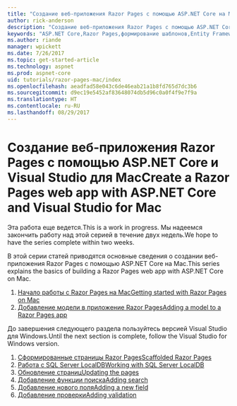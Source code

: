 ```yaml
---
title: "Создание веб-приложения Razor Pages с помощью ASP.NET Core на Mac"
author: rick-anderson
description: "Создание веб-приложения Razor Pages с помощью ASP.NET Core и EF Core."
keywords: "ASP.NET Core,Razor Pages,формирование шаблонов,Entity Framework Core,EF,EF Core,база данных,mac,macOS,Visual Studio для Mac"
ms.author: riande
manager: wpickett
ms.date: 7/26/2017
ms.topic: get-started-article
ms.technology: aspnet
ms.prod: aspnet-core
uid: tutorials/razor-pages-mac/index
ms.openlocfilehash: aeadfad58e043c6de46eab21a1b8fd765d7dc3b6
ms.sourcegitcommit: d9ec19e5452af83648074db5d96c0a0f4f9e7f9a
ms.translationtype: HT
ms.contentlocale: ru-RU
ms.lasthandoff: 08/29/2017
---
```

# <a name="create-a-razor-pages-web-app-with-aspnet-core-and-visual-studio-for-mac"></a><span data-ttu-id="20c54-104">Создание веб-приложения Razor Pages с помощью ASP.NET Core и Visual Studio для Mac</span><span class="sxs-lookup"><span data-stu-id="20c54-104">Create a Razor Pages web app with ASP.NET Core and Visual Studio for Mac</span></span>

<span data-ttu-id="20c54-105">Эта работа еще ведется.</span><span class="sxs-lookup"><span data-stu-id="20c54-105">This is a work in progress.</span></span> <span data-ttu-id="20c54-106">Мы надеемся закончить работу над этой серией в течение двух недель.</span><span class="sxs-lookup"><span data-stu-id="20c54-106">We hope to have the series complete within two weeks.</span></span>

<span data-ttu-id="20c54-107">В этой серии статей приводятся основные сведения о создании веб-приложения Razor Pages с помощью ASP.NET Core на Mac.</span><span class="sxs-lookup"><span data-stu-id="20c54-107">This series explains the basics of building a Razor Pages web app with ASP.NET Core on Mac.</span></span>

1. [<span data-ttu-id="20c54-108">Начало работы с Razor Pages на Mac</span><span class="sxs-lookup"><span data-stu-id="20c54-108">Getting started with Razor Pages on Mac</span></span>](xref:tutorials/razor-pages-mac/razor-pages-start)
1. [<span data-ttu-id="20c54-109">Добавление модели в приложение Razor Pages</span><span class="sxs-lookup"><span data-stu-id="20c54-109">Adding a model to a Razor Pages app</span></span>](xref:tutorials/razor-pages-mac/model)


<span data-ttu-id="20c54-110">До завершения следующего раздела пользуйтесь версией Visual Studio для Windows.</span><span class="sxs-lookup"><span data-stu-id="20c54-110">Until the next section is complete, follow the Visual Studio for Windows version.</span></span>

1. [<span data-ttu-id="20c54-111">Сформированные страницы Razor Pages</span><span class="sxs-lookup"><span data-stu-id="20c54-111">Scaffolded Razor Pages</span></span>](xref:tutorials/razor-pages/page)
1. [<span data-ttu-id="20c54-112">Работа с SQL Server LocalDB</span><span class="sxs-lookup"><span data-stu-id="20c54-112">Working with SQL Server LocalDB</span></span>](xref:tutorials/razor-pages/sql)
1. [<span data-ttu-id="20c54-113">Обновление страниц</span><span class="sxs-lookup"><span data-stu-id="20c54-113">Updating the pages</span></span>](xref:tutorials/razor-pages/da1)
1. [<span data-ttu-id="20c54-114">Добавление функции поиска</span><span class="sxs-lookup"><span data-stu-id="20c54-114">Adding search</span></span>](xref:tutorials/razor-pages/search)
1. [<span data-ttu-id="20c54-115">Добавление нового поля</span><span class="sxs-lookup"><span data-stu-id="20c54-115">Adding a new field</span></span>](xref:tutorials/razor-pages/new-field)
1. [<span data-ttu-id="20c54-116">Добавление проверки</span><span class="sxs-lookup"><span data-stu-id="20c54-116">Adding validation</span></span>](xref:tutorials/razor-pages/validation)